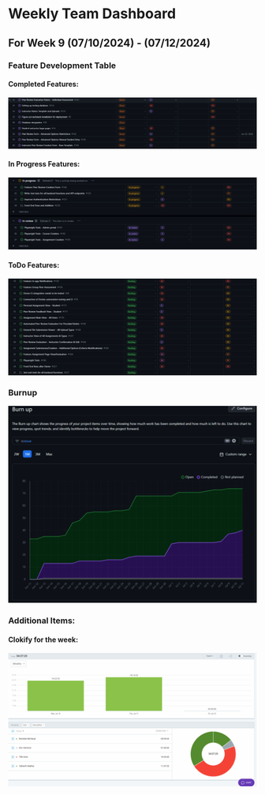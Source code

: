 # Weekly Team Dashboard
## For Week 9 (07/10/2024) - (07/12/2024)

<div style="width: 100%;">
<p float="left">
    <h3>Feature Development Table</h3>
    <h4> Completed Features: </h4>
        <img src="./images/week8Done2.png" width="max" />
    <h4> In Progress Features: </h4>
        <img src="./images/week8InProgress2.png" width="max" />
    <h4> ToDo Features: </h4>
        <img src="./images/week8Todo2.png" width="max" />
    <h3>Burnup</h3>
        <img src="./images/week8Burnup2.png" width="max" />
        <h3>Additional Items: </h3>
    <h4>Clokify for the week:</h4>
 <img src="./images/week8clokify2.png" width="max" />
</p>

</div>

